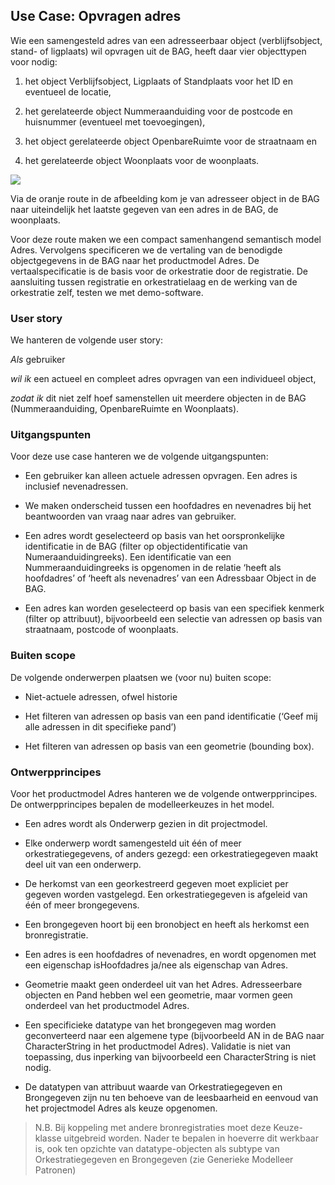Use Case: Opvragen adres
------------------------

Wie een samengesteld adres van een adresseerbaar object (verblijfsobject, stand-
of ligplaats) wil opvragen uit de BAG, heeft daar vier objecttypen voor nodig:

1.  het object Verblijfsobject, Ligplaats of Standplaats voor het ID en
    eventueel de locatie,

2.  het gerelateerde object Nummeraanduiding voor de postcode en huisnummer
    (eventueel met toevoegingen),

3.  het object gerelateerde object OpenbareRuimte voor de straatnaam en

4.  het gerelateerde object Woonplaats voor de woonplaats.

![](media/832535c726d498e58b84ce15bd0602d8.png)

Via de oranje route in de afbeelding kom je van adresseer object in de BAG naar
uiteindelijk het laatste gegeven van een adres in de BAG, de woonplaats.

Voor deze route maken we een compact samenhangend semantisch model Adres.
Vervolgens specificeren we de vertaling van de benodigde objectgegevens in de
BAG naar het productmodel Adres. De vertaalspecificatie is de basis voor de
orkestratie door de registratie. De aansluiting tussen registratie en
orkestratielaag en de werking van de orkestratie zelf, testen we met
demo-software.

### User story

We hanteren de volgende user story:

*Als* gebruiker

*wil ik* een actueel en compleet adres opvragen van een individueel object,

*zodat ik* dit niet zelf hoef samenstellen uit meerdere objecten in de BAG
(Nummeraanduiding, OpenbareRuimte en Woonplaats).

### Uitgangspunten

Voor deze use case hanteren we de volgende uitgangspunten:

-   Een gebruiker kan alleen actuele adressen opvragen. Een adres is inclusief
    nevenadressen.

-   We maken onderscheid tussen een hoofdadres en nevenadres bij het
    beantwoorden van vraag naar adres van gebruiker.

-   Een adres wordt geselecteerd op basis van het oorspronkelijke identificatie
    in de BAG (filter op objectidentificatie van Numeraanduidingreeks). Een
    identificatie van een Nummeraanduidingreeks is opgenomen in de relatie
    ‘heeft als hoofdadres’ of ‘heeft als nevenadres’ van een Adressbaar Object
    in de BAG.

-   Een adres kan worden geselecteerd op basis van een specifiek kenmerk (filter
    op attribuut), bijvoorbeeld een selectie van adressen op basis van
    straatnaam, postcode of woonplaats.

### Buiten scope

De volgende onderwerpen plaatsen we (voor nu) buiten scope:

-   Niet-actuele adressen, ofwel historie

-   Het filteren van adressen op basis van een pand identificatie (‘Geef mij
    alle adressen in dit specifieke pand’)

-   Het filteren van adressen op basis van een geometrie (bounding box).

### Ontwerpprincipes

Voor het productmodel Adres hanteren we de volgende ontwerpprincipes. De
ontwerpprincipes bepalen de modelleerkeuzes in het model.

-   Een adres wordt als Onderwerp gezien in dit projectmodel.

-   Elke onderwerp wordt samengesteld uit één of meer orkestratiegegevens, of
    anders gezegd: een orkestratiegegeven maakt deel uit van een onderwerp.

-   De herkomst van een georkestreerd gegeven moet expliciet per gegeven worden
    vastgelegd. Een orkestratiegegeven is afgeleid van één of meer brongegevens.

-   Een brongegeven hoort bij een bronobject en heeft als herkomst een
    bronregistratie.

-   Een adres is een hoofdadres of nevenadres, en wordt opgenomen met een
    eigenschap isHoofdadres ja/nee als eigenschap van Adres.

-   Geometrie maakt geen onderdeel uit van het Adres. Adresseerbare objecten en
    Pand hebben wel een geometrie, maar vormen geen onderdeel van het
    productmodel Adres.

-   Een specificieke datatype van het brongegeven mag worden geconverteerd naar
    een algemene type (bijvoorbeeld AN in de BAG naar CharacterString in het
    productmodel Adres). Validatie is niet van toepassing, dus inperking van
    bijvoorbeeld een CharacterString is niet nodig.

-   De datatypen van attribuut waarde van Orkestratiegegeven en Brongegeven zijn
    nu ten behoeve van de leesbaarheid en eenvoud van het projectmodel Adres als
    keuze opgenomen.

>   N.B. Bij koppeling met andere bronregistraties moet deze Keuze-klasse
>   uitgebreid worden. Nader te bepalen in hoeverre dit werkbaar is, ook ten
>   opzichte van datatype-objecten als subtype van Orkestratiegegeven en
>   Brongegeven (zie Generieke Modelleer Patronen)

